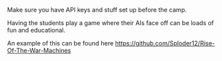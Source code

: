 Make sure you have API keys and stuff set up before the camp.

Having the students play a game where their AIs face off can be loads of fun and educational.

An example of this can be found here https://github.com/Sploder12/Rise-Of-The-War-Machines 
